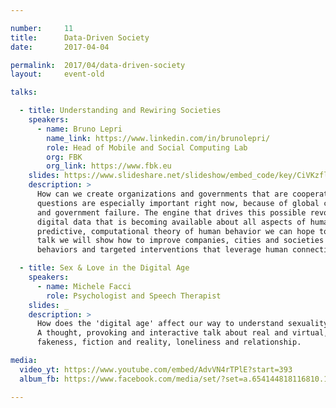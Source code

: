 ```yaml
---

number:     11
title:      Data-Driven Society
date:       2017-04-04

permalink:  2017/04/data-driven-society
layout:     event-old

talks:

  - title: Understanding and Rewiring Societies
    speakers:
      - name: Bruno Lepri
        name_link: https://www.linkedin.com/in/brunolepri/
        role: Head of Mobile and Social Computing Lab
        org: FBK
        org_link: https://www.fbk.eu
    slides: https://www.slideshare.net/slideshow/embed_code/key/CiVKzflyWkpqKm
    description: >
      How can we create organizations and governments that are cooperative, productive, and creative? These
      questions are especially important right now, because of global competition, environmental challenges,
      and government failure. The engine that drives this possible revolution is big data: the newly ubiquitous
      digital data that is becoming available about all aspects of human life. By using these data to build a
      predictive, computational theory of human behavior we can hope to engineer better social systems. In this
      talk we will show how to improve companies, cities and societies through a deep understanding of human
      behaviors and targeted interventions that leverage human connections.

  - title: Sex & Love in the Digital Age
    speakers:
      - name: Michele Facci
        role: Psychologist and Speech Therapist
    slides: _
    description: >
      How does the 'digital age' affect our way to understand sexuality? And what about feelings? Or love?
      A thought, provoking and interactive talk about real and virtual, sexuality and pornography, truth and
      fakeness, fiction and reality, loneliness and relationship.

media:
  video_yt: https://www.youtube.com/embed/AdvVN4rTPlE?start=393
  album_fb: https://www.facebook.com/media/set/?set=a.654144818116810.1073741840.476076519256975&type=1&l=674b33e1eb

---
```


